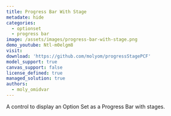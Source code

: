 ```yaml
---
title: Progress Bar With Stage
metadate: hide
categories:
  - optionset
  - progress bar
image: /assets/images/progress-bar-with-stage.png
demo_youtube: Ntl-m0elgm8
visit:
download: 'https://github.com/molyom/progressStagePCF'
model_support: true
canvas_support: false
license_defined: true
managed_solution: true
authors:
  - moly_omidvar
---
```

A control to display an Option Set as a Progress Bar with stages.
